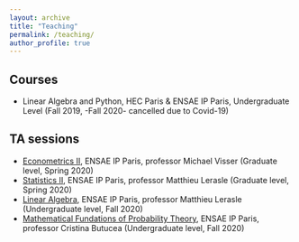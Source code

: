 ```yaml
---
layout: archive
title: "Teaching"
permalink: /teaching/
author_profile: true
---
```


## Courses

- Linear Algebra and Python, HEC Paris & ENSAE IP Paris, Undergraduate Level (Fall 2019, -Fall 2020- cancelled due to Covid-19)

## TA sessions

- [Econometrics II](https://www.ensae.fr/en/courses/econometrics-2/), ENSAE IP Paris, professor Michael Visser (Graduate level, Spring 2020)
- [Statistics II](https://www.ensae.fr/en/courses/statistics-2/), ENSAE IP Paris, professor Matthieu Lerasle (Graduate level, Spring 2020)
- [Linear Algebra](https://www.ensae.fr/en/courses/linear-algebra/), ENSAE IP Paris, professor Matthieu Lerasle (Undergraduate level, Fall 2020)
- [Mathematical Fundations of Probability Theory](https://www.ensae.fr/en/courses/mathematical-fundations-of-probability-theory/), ENSAE IP Paris, professor Cristina Butucea (Undergraduate level, Fall 2020)
